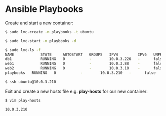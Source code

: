 # Ansible Playbooks

Create and start a new container:

```bash
$ sudo lxc-create -n playbooks -t ubuntu

$ sudo lxc-start -n playbooks -d
```

```bash
$ sudo lxc-ls -f
NAME   			STATE     AUTOSTART   GROUPS   IPV4         IPV6   UNPRIVILIGED
db1    			RUNNING   0           -        10.0.3.226   -      false
web1   			RUNNING   0           -        10.0.3.88    -      false
web2   			RUNNING   0           -        10.0.3.10    -      false
playbooks 	RUNNING   0           -        10.0.3.210   -      false
```

```bash
$ ssh ubuntu@10.0.3.210
```

Exit and create a new hosts file e.g. **play-hosts** for our new container:

```bash
$ vim play-hosts
```

```properties
10.0.3.210
```

